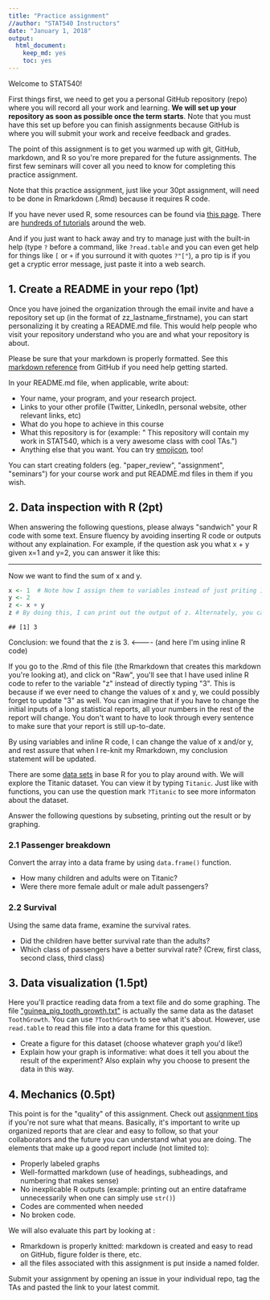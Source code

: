 ```yaml
---
title: "Practice assignment"
//author: "STAT540 Instructors"
date: "January 1, 2018"
output: 
  html_document: 
    keep_md: yes
    toc: yes
---
```


Welcome to STAT540! 

First things first, we need to get you a personal GitHub repository (repo) where you will record all your work and learning. **We will set up your repository as soon as possible once the term starts**. Note that you must have this set up before you can finish assignments because GitHub is where you will submit your work and receive feedback and grades.

The point of this assignment is to get you warmed up with git, GitHub, markdown, and R so you're more prepared for the future assignments. The first few seminars will cover all you need to know for completing this practice assignment. 

Note that this practice assignment, just like your 30pt assignment, will need to be done in Rmarkdown (.Rmd) because it requires R code. 

If you have never used R, some resources can be found via [this page](https://support.rstudio.com/hc/en-us/articles/201141096-Getting-Started-with-R). There are [hundreds of tutorials](https://www.google.ca/search?q=R+tutorial) around the web. 

And if you just want to hack away and try to manage just with the built-in help (type `?` before a command, like `?read.table` and you can even get help for things like `[` or `+` if you surround it with quotes `?"["`), a pro tip is if you get a cryptic error message, just paste it into a web search.

## 1. Create a README in your repo (1pt)

Once you have joined the organization through the email invite and have a repository set up (in the format of zz_lastname_firstname), you can start personalizing it by creating a README.md file. This would help people who visit your repository understand who you are and what your repository is about. 

Please be sure that your markdown is properly formatted. See this [markdown reference](https://guides.github.com/features/mastering-markdown/) from GitHub if you need help getting started. 

In your README.md file, when applicable, write about: 

- Your name, your program, and your research project. 
- Links to your other profile (Twitter, LinkedIn, personal website, other relevant links, etc)
- What do you hope to achieve in this course
- What this repository is for (example: " This repository will contain my work in STAT540, which is a very awesome class with cool TAs.")
- Anything else that you want. You can try [emojicon](http://www.webpagefx.com/tools/emoji-cheat-sheet/), too! 

You can start creating folders (eg. "paper_review", "assignment", "seminars") for your course work and put README.md files in them if you wish. 

## 2. Data inspection with R (2pt)

When answering the following questions, please always "sandwich" your R code with some text. Ensure fluency by avoiding inserting R code or outputs without any explaination. For example, if the question ask you what x + y given x=1 and y=2, you can answer it like this: 

----

Now we want to find the sum of x and y.


```r
x <- 1  # Note how I assign them to variables instead of just priting 1+2
y <- 2 
z <- x + y
z # By doing this, I can print out the output of z. Alternately, you can also do (z <- x+y). 
```

```
## [1] 3
```

Conclusion: we found that the z is 3. <---- (and here I'm using inline R code)

If you go to the .Rmd of this file (the Rmarkdown that creates this markdown you're looking at), and click on "Raw", you'll see that I have used inline R code to refer to the variable "z" instead of directly typing "3". This is because if we ever need to change the values of x and y, we could possibly forget to update "3" as well. You can imagine that if you have to change the initial inputs of a long statistical reports, all your numbers in the rest of the report will change. You don't want to have to look through every sentence to make sure that your report is still up-to-date. 

By using variables and inline R code, I can change the value of x and/or y, and rest assure that when I re-knit my Rmarkdown, my conclusion statement will be updated. 

There are some [data sets](https://stat.ethz.ch/R-manual/R-devel/library/datasets/html/00Index.html) in base R for you to play around with. We will explore the Titanic dataset. You can view it by typing `Titanic`. Just like with functions, you can use the question mark `?Titanic` to see more informaton about the dataset. 

Answer the following questions by subseting, printing out the result or by graphing. 

### 2.1 Passenger breakdown 

Convert the array into a data frame by using `data.frame()` function. 

- How many children and adults were on Titanic? 
- Were there more female adult or male adult passengers? 

### 2.2 Survival 

Using the same data frame, examine the survival rates.

- Did the children have better survival rate than the adults? 
- Which class of passengers have a better survival rate? (Crew, first class, second class, third class)

## 3. Data visualization (1.5pt)

Here you'll practice reading data from a text file and do some graphing. The file ["guinea_pig_tooth_growth.txt"](https://raw.githubusercontent.com/STAT540-UBC/STAT540-UBC.github.io/master/homework/practice_assignment/guinea_pigs_tooth_growth.txt) is actually the same data as the dataset `ToothGrowth`. You can use `?ToothGrowth` to see what it's about. However, use `read.table` to read this file into a data frame for this question. 

- Create a figure for this dataset (choose whatever graph you'd like!)
- Explain how your graph is informative: what does it tell you about the result of the experiment? Also explain why you choose to present the data in this way. 

## 4. Mechanics (0.5pt)

This point is for the "quality" of this assignment.  Check out [assignment tips](http://stat540-ubc.github.io/subpages/assignment_tips.html) if you're not sure what that means. Basically, it's important to write up organized reports that are clear and easy to follow, so that your collaborators and the future you can understand what you are doing. The elements that make up a good report include (not limited to): 

- Properly labeled graphs
- Well-formatted markdown (use of headings, subheadings, and numbering that makes sense)
- No inexplicable R outputs (example: printing out an entire dataframe unnecessarily when one can simply use `str()`) 
- Codes are commented when needed
- No broken code. 

We will also evaluate this part by looking at :

- Rmarkdown is properly knitted: markdown is created and easy to read on GitHub, figure folder is there, etc. 
- all the files associated with this assignment is put inside a named folder. 

Submit your assignment by opening an issue in your individual repo, tag the TAs and pasted the link to your latest commit.

